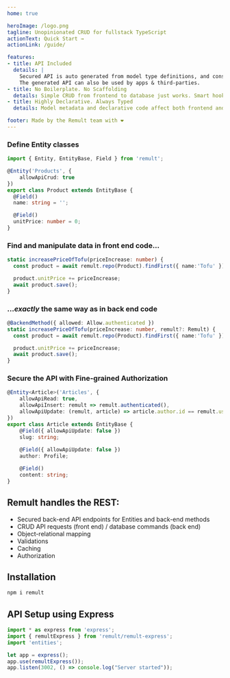 ```yaml
---
home: true

heroImage: /logo.png
tagline: Unopinionated CRUD for fullstack TypeScript
actionText: Quick Start →
actionLink: /guide/

features:
- title: API Included
  details: |
    Secured API is auto generated from model type definitions, and consumed by frontend strongly typed queries/mutations. 
    The generated API can also be used by apps & third-parties.
- title: No Boilerplate. No Scaffolding
  details: Simple CRUD from frontend to database just works. Smart hooks make it super easy to control data transformation, validations and CRUD events.
- title: Highly Declarative. Always Typed
  details: Model metadata and declarative code affect both frontend and backend, eliminating redundant, error-prone duplication. The same coding style can be used to find and manipulate data in both frontend and backend code. 

footer: Made by the Remult team with ❤️ 
---
```

### Define Entity classes
```ts
import { Entity, EntityBase, Field } from 'remult';

@Entity('Products', {
    allowApiCrud: true
})
export class Product extends EntityBase {
  @Field()
  name: string = '';

  @Field()
  unitPrice: number = 0;
}
```
### Find and manipulate data in front end code...
```ts
static increasePriceOfTofu(priceIncrease: number) {
  const product = await remult.repo(Product).findFirst({ name:'Tofu' });

  product.unitPrice += priceIncrease;
  await product.save();
}
```
### ...*exactly* the same way as in back end code
```ts
@BackendMethod({ allowed: Allow.authenticated })
static increasePriceOfTofu(priceIncrease: number, remult?: Remult) {
  const product = await remult.repo(Product).findFirst({ name:'Tofu' });

  product.unitPrice += priceIncrease;
  await product.save();
}
```

### Secure the API with Fine-grained Authorization
```ts
@Entity<Article>('Articles', {
    allowApiRead: true,
    allowApiInsert: remult => remult.authenticated(),
    allowApiUpdate: (remult, article) => article.author.id == remult.user.id
})
export class Article extends EntityBase {
    @Field({ allowApiUpdate: false })
    slug: string;
    
    @Field({ allowApiUpdate: false })
    author: Profile;

    @Field()
    content: string;
}
```

## Remult handles the REST:
* Secured back-end API endpoints for Entities and back-end methods
* CRUD API requests (front end) / database commands (back end)
* Object-relational mapping
* Validations
* Caching
* Authorization

## Installation
```sh
npm i remult
```

## API Setup using Express
```ts
import * as express from 'express';
import { remultExpress } from 'remult/remult-express';
import 'entities';

let app = express();
app.use(remultExpress());
app.listen(3002, () => console.log("Server started"));
```